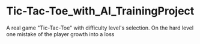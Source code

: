 # Tic-Tac-Toe_with_AI_TrainingProject

A real game "Tic-Tac-Toe" with difficulty level's selection. On the hard level one mistake of the player growth into a loss
